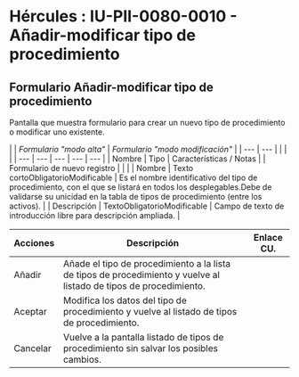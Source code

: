 # Hércules : IU\-PII\-0080\-0010 \- Añadir\-modificar tipo de procedimiento



## Formulario Añadir\-modificar tipo de procedimiento

Pantalla que muestra formulario para crear un nuevo tipo de procedimiento o modificar uno existente.



| | *Formulario "modo alta"* | *Formulario "modo modificación"* | | --- | --- | | | |
| --- | --- | --- | --- | --- |
| Nombre | Tipo | Características / Notas |
| Formulario de nuevo registro | | |
| Nombre | Texto cortoObligatorioModificable | Es el nombre identificativo del tipo de procedimiento, con el que se listará en todos los desplegables.Debe de validarse su unicidad en la tabla de tipos de procedimiento (entre los activos). |
| Descripción | TextoObligatorioModificable | Campo de texto de introducción libre para descripción ampliada. |



| Acciones | Descripción | Enlace CU. |
| --- | --- | --- |
| Añadir | Añade el tipo de procedimiento a la lista de tipos de procedimiento y vuelve al listado de tipos de procedimiento. |  |
| Aceptar | Modifica los datos del tipo de procedimiento y vuelve al listado de tipos de procedimiento. |  |
| Cancelar | Vuelve a la pantalla listado de tipos de procedimiento sin salvar los posibles cambios. |  |

  


  





